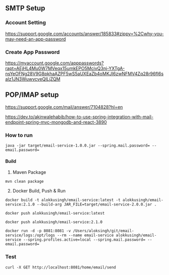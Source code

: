 
## SMTP Setup

### Account Setting
https://support.google.com/accounts/answer/185833#zippy=%2Cwhy-you-may-need-an-app-password
### Create App Password
https://myaccount.google.com/apppasswords?rapt=AEjHL4Mu0W7MVeqx15umkEPO5McivQ3nj-YXTgA-nsYeOFNg28V9G8pkhaAZPF5wS5aUXEaZb4oMKJI6zwNFMV4Zq28r96fI6saIz1JN3WuwvcveQILjZQM

## POP/IMAP setup
https://support.google.com/mail/answer/7104828?hl=en

https://dev.to/akinwalehabib/how-to-use-spring-integration-with-mail-endpoint-spring-mvc-mongodb-and-react-3890

### How to run
````
java -jar target/email-service-1.0.0.jar --spring.mail.password= --email.password=
````

#### Build
1. Maven Package
```shell
mvn clean package
```
2. Docker Build, Push & Run
```shell
docker build -t alokkusingh/email-service:latest -t alokkusingh/email-service:2.1.0 --build-arg JAR_FILE=target/email-service-2.0.0.jar .
```
```shell
docker push alokkusingh/email-service:latest
```
```shell
docker push alokkusingh/email-service:2.1.0
```
```shell
docker run -d -p 8081:8081 -v /Users/aloksingh/git/email-service/logs:/opt/logs --rm --name email-service alokkusingh/email-service --spring.profiles.active=local --spring.mail.password= --email.password=
```
### Test
```shell
curl -X GET http://localhost:8081/home/email/send
```